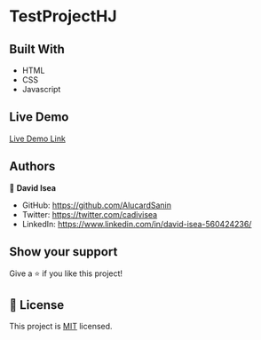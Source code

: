 # TestProjectHJ

## Built With

- HTML
- CSS
- Javascript

## Live Demo 

[Live Demo Link](https://alucardsanin.github.io/TestProjectHJ/)

## Authors

👤 **David Isea**

- GitHub: https://github.com/AlucardSanin
- Twitter: https://twitter.com/cadivisea
- LinkedIn: https://www.linkedin.com/in/david-isea-560424236/

## Show your support

Give a ⭐️ if you like this project!

## 📝 License

This project is [MIT](./MIT.md) licensed.
